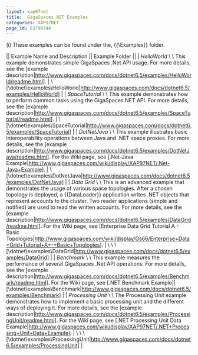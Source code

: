 ```yaml
---
layout: xap97net
title:  GigaSpaces.NET Examples
categories: XAP97NET
page_id: 63799344
---
```


(i) These examples can be found under the, {{<GigaSpaces Root>\Examples}} folder.

|| Example Name and Description || Example Folder ||
| *HelloWorld* \\
\\
This example demonstrates simple GigaSpaces .Net API usage.
For more details, see the [example description|http://www.gigaspaces.com/docs/dotnet6.5/examples/HelloWorld/readme.html]. | \\
[<GigaSpaces Root>\dotnet\examples\HelloWorld|http://www.gigaspaces.com/docs/dotnet6.5/examples/HelloWorld] |
| *SpaceTutorial* \\
\\
This example demonstrates how to perform common tasks using the GigaSpaces.NET API.
For more details, see the [example description|http://www.gigaspaces.com/docs/dotnet6.5/examples/SpaceTutorial/readme.html]. | \\
[<GigaSpaces Root>\dotnet\examples\SpaceTutorial|http://www.gigaspaces.com/docs/dotnet6.5/examples/SpaceTutorial] |
| *DotNetJava* \\
\\
This example illustrates basic interoperability operations between Java and .NET space proxies.
For more details, see the [example description|http://www.gigaspaces.com/docs/dotnet6.5/examples/DotNetJava/readme.html].
For the Wiki page, see [.Net-Java Example|http://www.gigaspaces.com/wiki/display/XAP97NET/.Net-Java+Example]. | \\
[<GigaSpaces Root>\dotnet\examples\DotNetJava|http://www.gigaspaces.com/docs/dotnet6.5/examples/DotNetJava] |
| *Data Grid* \\
\\
This is an advanced example that demonstrates the usage of various space topologies.
After a chosen topology is deployed, a {{DataLoader}} application writes .NET objects that represent accounts to the cluster. Two reader applications (simple and notified) are used to read the written accounts.
For more details, see the [example description|http://www.gigaspaces.com/docs/dotnet6.5/examples/DataGrid/readme.html].
For the Wiki page, see [Enterprise Data Grid Tutorial A - Basic Topologies|http://www.gigaspaces.com/wiki/display/Gs66/Enterprise+Data+Grid+Tutorial+A+-+Basic+Topologies]. | \\
\\
  \\
[<GigaSpaces Root>\dotnet\examples\DataGrid|http://www.gigaspaces.com/docs/dotnet6.5/examples/DataGrid] |
| *Benchmark* \\
\\
This example measures the performance of several GigaSpaces .Net API operations.
For more details, see the [example description|http://www.gigaspaces.com/docs/dotnet6.5/examples/Benchmark/readme.html].
For the Wiki page, see [.NET Benchmark Example]|[<GigaSpaces Root>\dotnet\examples\Benchmark|http://www.gigaspaces.com/docs/dotnet6.5/examples/Benchmark] |
| *Processing Unit* \\
\\
The Processing Unit example demonstrates how to implement a basic processing unit and the different ways of deploying it.
For more details, see the [example description|http://www.gigaspaces.com/docs/dotnet6.5/examples/ProcessingUnit/readme.html].
For the Wiki page, see [.NET Processing Unit Data Example|http://www.gigaspaces.com/wiki/display/XAP97NET/.NET+Processing+Unit+Data+Example]. | \\
\\
  \\
[<GigaSpaces Root>\dotnet\examples\ProcessingUnit|http://www.gigaspaces.com/docs/dotnet6.5/examples/ProcessingUnit] |